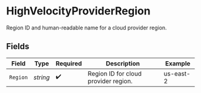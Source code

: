 # HighVelocityProviderRegion

Region ID and human-readable name for a cloud provider region.


## Fields

| Field                                | Type                                 | Required                             | Description                          | Example                              |
| ------------------------------------ | ------------------------------------ | ------------------------------------ | ------------------------------------ | ------------------------------------ |
| `Region`                             | *string*                             | :heavy_check_mark:                   | Region ID for cloud provider region. | us-east-2                            |
